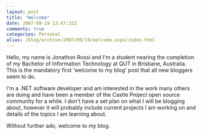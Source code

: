 ```yaml
---
layout: post
title: "Welcome"
date: 2007-09-19 13:47:33Z
comments: true
categories: Personal
alias: /blog/archive/2007/09/19/welcome.aspx/index.html
---
```


Hello, my name is Jonathon Rossi and I'm a student nearing the completion of my Bachelor of Information Technology at QUT in
Brisbane, Australia. This is the mandatory first 'welcome to my blog' post that all new bloggers seem to do.

I'm a .NET software developer and am interested in the work many others are doing and have been a member of the Castle Project
open source community for a while. I don't have a set plan on what I will be blogging about, however it will probably include
current projects I am working on and details of the topics I am learning about.

Without further ado, welcome to my blog.
